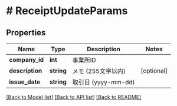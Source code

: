 # # ReceiptUpdateParams

## Properties

Name | Type | Description | Notes
------------ | ------------- | ------------- | -------------
**company_id** | **int** | 事業所ID | 
**description** | **string** | メモ (255文字以内) | [optional] 
**issue_date** | **string** | 取引日 (yyyy-mm-dd) | 

[[Back to Model list]](../../README.md#documentation-for-models) [[Back to API list]](../../README.md#documentation-for-api-endpoints) [[Back to README]](../../README.md)


